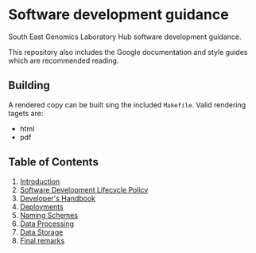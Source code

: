 # Software development guidance
South East Genomics Laboratory Hub software development guidance.

This repository also includes the Google documentation and style guides which are recommended reading.

## Building
A rendered copy can be built sing the included `Makefile`.
Valid rendering tagets are:
- html
- pdf

## Table of Contents
1. [Introduction](01_introduction.md)
2. [Software Development Lifecycle Policy](02_sdlc.md)
3. [Developer's Handbook](03_handbook.md)
4. [Deployments](04_deployments.md)
5. [Naming Schemes](05_naming.md)
6. [Data Processing](06_processing.md)
7. [Data Storage](07_storage.md)
8. [Final remarks](08_final.md)
